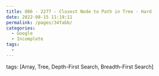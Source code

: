 ```yaml
---
title: 086 - 2277 - Closest Node to Path in Tree - Hard
date: 2022-08-15 11:19:11
permalink: /pages/34fabb/
categories:
  - Google
  - Incomplete
tags:
  - 
---
```

tags: [Array, Tree, Depth-First Search, Breadth-First Search]